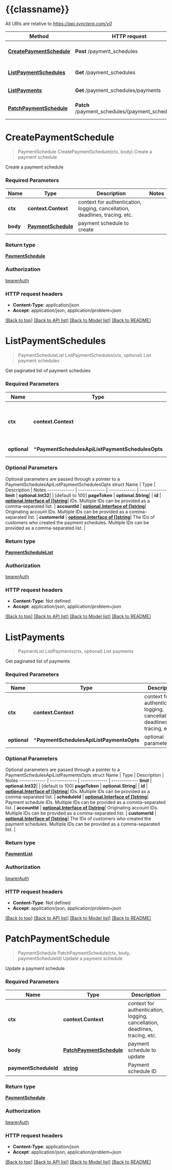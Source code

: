 # {{classname}}

All URIs are relative to *https://api.synctera.com/v0*

Method | HTTP request | Description
------------- | ------------- | -------------
[**CreatePaymentSchedule**](PaymentSchedulesApi.md#CreatePaymentSchedule) | **Post** /payment_schedules | Create a payment schedule
[**ListPaymentSchedules**](PaymentSchedulesApi.md#ListPaymentSchedules) | **Get** /payment_schedules | List payment schedules
[**ListPayments**](PaymentSchedulesApi.md#ListPayments) | **Get** /payment_schedules/payments | List payments
[**PatchPaymentSchedule**](PaymentSchedulesApi.md#PatchPaymentSchedule) | **Patch** /payment_schedules/{payment_schedule_id} | Update a payment schedule

# **CreatePaymentSchedule**
> PaymentSchedule CreatePaymentSchedule(ctx, body)
Create a payment schedule

Create a payment schedule

### Required Parameters

Name | Type | Description  | Notes
------------- | ------------- | ------------- | -------------
 **ctx** | **context.Context** | context for authentication, logging, cancellation, deadlines, tracing, etc.
  **body** | [**PaymentSchedule**](PaymentSchedule.md)| payment schedule to create | 

### Return type

[**PaymentSchedule**](payment_schedule.md)

### Authorization

[bearerAuth](../README.md#bearerAuth)

### HTTP request headers

 - **Content-Type**: application/json
 - **Accept**: application/json, application/problem+json

[[Back to top]](#) [[Back to API list]](../README.md#documentation-for-api-endpoints) [[Back to Model list]](../README.md#documentation-for-models) [[Back to README]](../README.md)

# **ListPaymentSchedules**
> PaymentScheduleList ListPaymentSchedules(ctx, optional)
List payment schedules

Get paginated list of payment schedules

### Required Parameters

Name | Type | Description  | Notes
------------- | ------------- | ------------- | -------------
 **ctx** | **context.Context** | context for authentication, logging, cancellation, deadlines, tracing, etc.
 **optional** | ***PaymentSchedulesApiListPaymentSchedulesOpts** | optional parameters | nil if no parameters

### Optional Parameters
Optional parameters are passed through a pointer to a PaymentSchedulesApiListPaymentSchedulesOpts struct
Name | Type | Description  | Notes
------------- | ------------- | ------------- | -------------
 **limit** | **optional.Int32**|  | [default to 100]
 **pageToken** | **optional.String**|  | 
 **id** | [**optional.Interface of []string**](.md)| IDs. Multiple IDs can be provided as a comma-separated list. | 
 **accountId** | [**optional.Interface of []string**](.md)| Originating account IDs. Multiple IDs can be provided as a comma-separated list. | 
 **customerId** | [**optional.Interface of []string**](.md)| The IDs of customers who created the payment schedules. Multiple IDs can be provided as a comma-separated list. | 

### Return type

[**PaymentScheduleList**](payment_schedule_list.md)

### Authorization

[bearerAuth](../README.md#bearerAuth)

### HTTP request headers

 - **Content-Type**: Not defined
 - **Accept**: application/json, application/problem+json

[[Back to top]](#) [[Back to API list]](../README.md#documentation-for-api-endpoints) [[Back to Model list]](../README.md#documentation-for-models) [[Back to README]](../README.md)

# **ListPayments**
> PaymentList ListPayments(ctx, optional)
List payments

Get paginated list of payments

### Required Parameters

Name | Type | Description  | Notes
------------- | ------------- | ------------- | -------------
 **ctx** | **context.Context** | context for authentication, logging, cancellation, deadlines, tracing, etc.
 **optional** | ***PaymentSchedulesApiListPaymentsOpts** | optional parameters | nil if no parameters

### Optional Parameters
Optional parameters are passed through a pointer to a PaymentSchedulesApiListPaymentsOpts struct
Name | Type | Description  | Notes
------------- | ------------- | ------------- | -------------
 **limit** | **optional.Int32**|  | [default to 100]
 **pageToken** | **optional.String**|  | 
 **id** | [**optional.Interface of []string**](.md)| IDs. Multiple IDs can be provided as a comma-separated list. | 
 **scheduleId** | [**optional.Interface of []string**](.md)| Payment schedule IDs. Multiple IDs can be provided as a comma-separated list. | 
 **accountId** | [**optional.Interface of []string**](.md)| Originating account IDs. Multiple IDs can be provided as a comma-separated list. | 
 **customerId** | [**optional.Interface of []string**](.md)| The IDs of customers who created the payment schedules. Multiple IDs can be provided as a comma-separated list. | 

### Return type

[**PaymentList**](payment_list.md)

### Authorization

[bearerAuth](../README.md#bearerAuth)

### HTTP request headers

 - **Content-Type**: Not defined
 - **Accept**: application/json, application/problem+json

[[Back to top]](#) [[Back to API list]](../README.md#documentation-for-api-endpoints) [[Back to Model list]](../README.md#documentation-for-models) [[Back to README]](../README.md)

# **PatchPaymentSchedule**
> PaymentSchedule PatchPaymentSchedule(ctx, body, paymentScheduleId)
Update a payment schedule

Update a payment schedule

### Required Parameters

Name | Type | Description  | Notes
------------- | ------------- | ------------- | -------------
 **ctx** | **context.Context** | context for authentication, logging, cancellation, deadlines, tracing, etc.
  **body** | [**PatchPaymentSchedule**](PatchPaymentSchedule.md)| payment schedule to update | 
  **paymentScheduleId** | [**string**](.md)| Payment schedule ID | 

### Return type

[**PaymentSchedule**](payment_schedule.md)

### Authorization

[bearerAuth](../README.md#bearerAuth)

### HTTP request headers

 - **Content-Type**: application/json
 - **Accept**: application/json, application/problem+json

[[Back to top]](#) [[Back to API list]](../README.md#documentation-for-api-endpoints) [[Back to Model list]](../README.md#documentation-for-models) [[Back to README]](../README.md)

